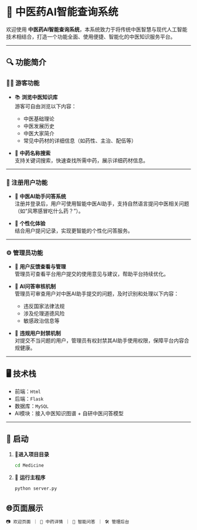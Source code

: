 # 🌿 中医药AI智能查询系统

欢迎使用 **中医药AI智能查询系统**，本系统致力于将传统中医智慧与现代人工智能技术相结合，打造一个功能全面、使用便捷、智能化的中医知识服务平台。

---

## 🔍 功能简介

### 🧑‍💻 游客功能

- 📚 **浏览中医知识库**  
  游客可自由浏览以下内容：
  - 中医基础理论
  - 中医发展历史
  - 中医大家简介
  - 常见中药材的详细信息（如药性、主治、配伍等）

- 🔎 **中药名称搜索**  
  支持关键词搜索，快速查找所需中药，展示详细药材信息。

---

### 🔐 注册用户功能

- 🤖 **中医AI助手问答系统**  
  注册并登录后，用户可使用智能中医AI助手，支持自然语言提问中医相关问题（如“风寒感冒吃什么药？”）。

- 🧠 **个性化体验**  
  结合用户提问记录，实现更智能的个性化问答服务。

---

### ⚙️ 管理员功能

- 📨 **用户反馈查看与管理**  
  管理员可查看平台用户提交的使用意见与建议，帮助平台持续优化。

- 🧾 **AI问答审核机制**  
  管理员可审查用户对中医AI助手提交的问题，及时识别和处理以下内容：
  - 违反国家法律法规
  - 涉及伦理道德风险
  - 敏感政治信息等

- 🚫 **违规用户封禁机制**  
  对提交不当问题的用户，管理员有权封禁其AI助手使用权限，保障平台内容合规健康。

---

## 🖥️ 技术栈

- 前端：`Html` 
- 后端：`Flask`
- 数据库：`MySQL` 
- AI模块：接入中医知识图谱 + 自研中医问答模型

---

## 📸 启动

1. 📂**进入项目目录**

   ```bash
   cd Medicine
2. 🚀 **运行主程序**
   ```bash
   python server.py

## 🌐页面展示
```bash
📷 欢迎页面 ｜ 🧾 中药详情 ｜ 🤖 智能问答 ｜ 🛠 管理后台
